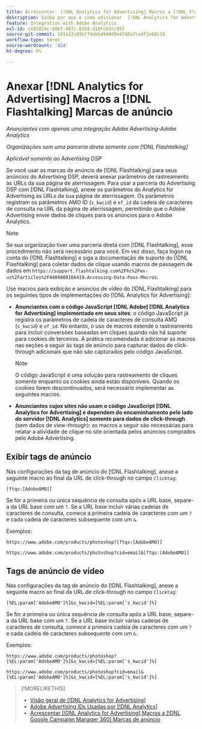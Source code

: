 ```yaml
---
title: Acrescentar  [!DNL Analytics for Advertising] Macros a [!DNL Flashtalking] Marcas de anúncio
description: Saiba por que e como adicionar  [!DNL Analytics for Advertising] macros às suas [!DNL Flashtalking] marcas de anúncio
feature: Integration with Adobe Analytics
exl-id: ce81824c-60bf-487c-8358-d18fcb3cc95f
source-git-commit: 181a22c83b77dabbd949d9e47d0a7cadf1e68c18
workflow-type: tm+mt
source-wordcount: '424'
ht-degree: 0%

---
```


# Anexar [!DNL Analytics for Advertising] Macros a [!DNL Flashtalking] Marcas de anúncio

*Anunciantes com apenas uma integração Adobe Advertising-Adobe Analytics*

*Organizações sem uma parceria direta somente com [!DNL Flashtalking]*

*Aplicável somente ao Advertising DSP*

Se você usar as marcas de anúncio de [!DNL Flashtalking] para seus anúncios do Advertising DSP, deverá anexar parâmetros de rastreamento às URLs da sua página de aterrissagem. Para usar a parceria do Advertising DSP com [!DNL Flashtalking], anexe os parâmetros do Analytics for Advertising às URLs da sua página de aterrissagem. Os parâmetros registram os parâmetros AMO ID (`s_kwcid`) e `ef_id` da cadeia de caracteres de consulta na URL da página de aterrissagem, permitindo que o Adobe Advertising envie dados de cliques para os anúncios para o Adobe Analytics.

>[!NOTE]
>
>Se sua organização tiver uma parceria direta com [!DNL Flashtalking], esse procedimento não será necessário para você. Em vez disso, faça logon na conta do [!DNL Flashtalking] e siga a documentação de suporte do [!DNL Flashtalking] para coletar dados de clique usando macros de passagem de dados em `https://support.flashtalking.com%2Fhc%2Fen-us%2Farticles%2F4409808166419-Accessing-Data-Pass-Macros`.

Use macros para exibição e anúncios de vídeo do [!DNL Flashtalking] para os seguintes tipos de implementações do [!DNL Analytics for Advertising]:

* **Anunciantes com o código JavaScript [!DNL Adobe] [!DNL Analytics for Advertising] implementado em seus sites**: o código JavaScript já registra os parâmetros de cadeia de caracteres de consulta AMO (`s_kwcid`) e `ef_id`. No entanto, o uso de macros estende o rastreamento para incluir conversões baseadas em cliques quando não há suporte para cookies de terceiros. A prática recomendada é adicionar as macros nas seções a seguir às tags de anúncio para capturar dados de click-through adicionais que não são capturados pelo código JavaScript.

  >[!NOTE]
  >
  >O código JavaScript é uma solução para rastreamento de cliques somente enquanto os cookies ainda estão disponíveis. Quando os cookies forem descontinuados, será necessário implementar as seguintes macros.

* **Anunciantes cujos sites não usam o código JavaScript [!DNL Analytics for Advertising] e dependem do encaminhamento pelo lado do servidor [!DNL Analytics] somente para dados de click-through** (sem dados de view-through): as macros a seguir são necessárias para relatar a atividade de clique no site orientada pelos anúncios comprados pelo Adobe Advertising.

## Exibir tags de anúncio

Nas configurações da tag de anúncio do [!DNL Flashtalking], anexe a seguinte macro ao final da URL de click-through no campo `Clicktag`:

```
[ftqs:[AdobeAMO]]
```

Se for a primeira ou única sequência de consulta após a URL base, separe-a da URL base com um `?`. Se a URL base incluir várias cadeias de caracteres de consulta, comece a primeira cadeia de caracteres com um `?` e cada cadeia de caracteres subsequente com um `&`.

Exemplos:

`https://www.adobe.com/products/photoshop?[ftqs:[AdobeAMO]]`

`https://www.adobe.com/products/photoshop?cid=email&[ftqs:[AdobeAMO]]`

## Tags de anúncio de vídeo

Nas configurações da tag de anúncio do [!DNL Flashtalking], anexe a seguinte macro ao final da URL de click-through no campo `Clicktag`:

```
[%EL:param['AdobeAMO']%]&s_kwcid=[%EL:param['s_kwcid']%]
```

Se for a primeira ou única sequência de consulta após a URL base, separe-a da URL base com um `?`. Se a URL base incluir várias cadeias de caracteres de consulta, comece a primeira cadeia de caracteres com um `?` e cada cadeia de caracteres subsequente com um `&`.

Exemplos:

`https://www.adobe.com/products/photoshop?[%EL:param['AdobeAMO']%]&s_kwcid=[%EL:param['s_kwcid']%]`

`https://www.adobe.com/products/photoshop?cid=email&[%EL:param['AdobeAMO']%]&s_kwcid=[%EL:param['s_kwcid']%]`

>[!MORELIKETHIS]
>
>* [Visão geral de [!DNL Analytics for Advertising]](overview.md)
>* [Adobe Advertising IDs Usadas por [!DNL Analytics]](/help/integrations/analytics/ids.md)
>* [Acrescentar [!DNL Analytics for Advertising] Macros a [!DNL Google Campaign Manager 360] Marcas de anúncio](/help/integrations/analytics/macros-google-campaign-manager.md)

